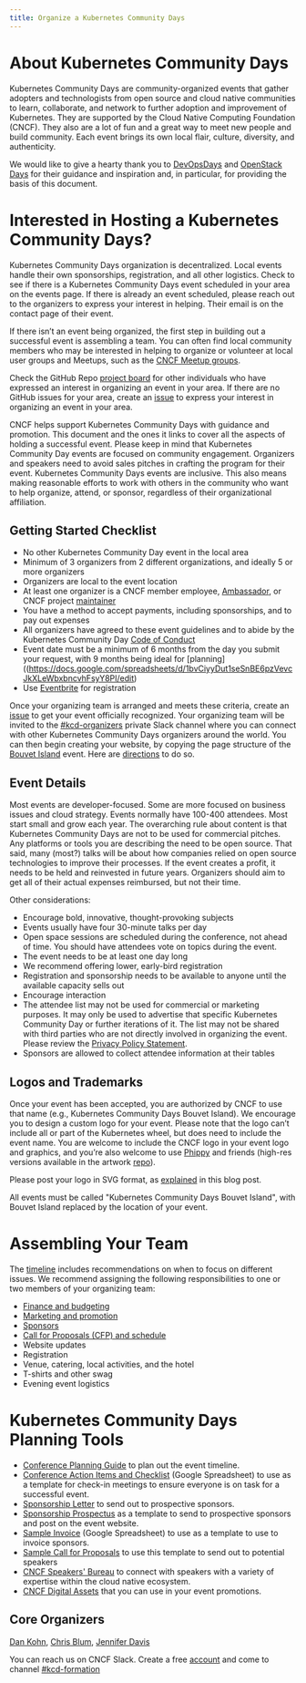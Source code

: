 ```yaml
---
title: Organize a Kubernetes Community Days
---
```

# About Kubernetes Community Days 
Kubernetes Community Days are community-organized events that gather adopters and technologists from open source and cloud native communities to learn, collaborate, and network to further adoption and improvement of Kubernetes. They are supported by the Cloud Native Computing Foundation (CNCF). They also are a lot of fun and a great way to meet new people and build community. Each event brings its own local flair, culture, diversity, and authenticity.  

We would like to give a hearty thank you to [DevOpsDays](https://devopsdays.org) and [OpenStack Days](https://www.openstack.org) for their guidance and inspiration and, in particular, for providing the basis of this document.
                      
# Interested in Hosting a Kubernetes Community Days?

Kubernetes Community Days organization is decentralized. Local events handle their own sponsorships, registration, and all other logistics. Check to see if there is a Kubernetes Community Days event scheduled in your area on the events page. If there is already an event scheduled, please reach out to the organizers to express your interest in helping. Their email is on the contact page of their event.

If there isn’t an event being organized, the first step in building out a successful event is assembling a team. You can often find local community members who may be interested in helping to organize or volunteer at local user groups and Meetups, such as the [CNCF Meetup groups](https://www.meetup.com/pro/cncf/).

Check the GitHub Repo [project board](https://github.com/cncf/kubernetes-community-days/projects/2) for other individuals who have expressed an interest in organizing an event in your area. If there are no GitHub issues for your area, create an [issue](https://github.com/cncf/kubernetes-community-days/issues/new?assignees=christinevblum%2C+iennae&labels=planningevent&template=interest.md) to express your interest in organizing an event in your area. 

CNCF helps support Kubernetes Community Days with guidance and promotion. This document and the ones it links to cover all the aspects of holding a successful event. Please keep in mind that Kubernetes Community Day events are focused on community engagement. Organizers and speakers need to avoid sales pitches in crafting the program for their event. Kubernetes Community Days events are inclusive. This also means making reasonable efforts to work with others in the community who want to help organize, attend, or sponsor, regardless of their organizational affiliation.

## Getting Started Checklist

* No other Kubernetes Community Day event in the local area
* Minimum of 3 organizers from 2 different organizations, and ideally 5 or more organizers
* Organizers are local to the event location
* At least one organizer is a CNCF member employee, [Ambassador](https://www.cncf.io/people/ambassadors/), or CNCF project [maintainer](https://docs.google.com/spreadsheets/u/1/d/1Pr8cyp8RLrNGx9WBAgQvBzUUmqyOv69R7QAFKhacJEM/)
* You have a method to accept payments, including sponsorships, and to pay out expenses
* All organizers have agreed to these event guidelines and to abide by the Kubernetes Community Day [Code of Conduct](code-of-conduct/)
* Event date must be a minimum of 6 months from the day you submit your request, with 9 months being ideal for [planning]((https://docs.google.com/spreadsheets/d/1bvCiyyDut1seSnBE6pzVevcJkXLeWbxbncvhFsyY8PI/edit) 
* Use [Eventbrite](https://www.eventbrite.com/) for registration

Once your organizing team is arranged and meets these criteria, create an [issue](https://github.com/cncf/kubernetes-community-days/issues/new?assignees=christinevblum%2C+iennae&labels=newevent&template=host.md) to get your event officially recognized. Your organizing team will be invited to the [#kcd-organizers](https://cloud-native.slack.com/messages/GN6R2PV1A) private Slack channel where you can connect with other Kubernetes Community Days organizers around the world. You can then begin creating your website, by copying the page structure of the [Bouvet Island](https://kubernetescommunitydays.org/events/2020-bouvet-island/) event. Here are [directions](/organizing-creating-website) to do so.

## Event Details 

Most events are developer-focused. Some are more focused on business issues and cloud strategy. Events normally have 100-400 attendees. Most start small and grow each year. The overarching rule about content is that Kubernetes Community Days are not to be used for commercial pitches. Any platforms or tools you are describing the need to be open source. That said, many (most?) talks will be about how companies relied on open source technologies to improve their processes. If the event creates a profit, it needs to be held and reinvested in future years. Organizers should aim to get all of their actual expenses reimbursed, but not their time.

Other considerations:

* Encourage bold, innovative, thought-provoking subjects
* Events usually have four 30-minute talks per day
* Open space sessions are scheduled during the conference, not ahead of time. You should have attendees vote on topics during the event.
* The event needs to be at least one day long
* We recommend offering lower, early-bird registration
* Registration and sponsorship needs to be available to anyone until the available capacity sells out 
* Encourage interaction
* The attendee list may not be used for commercial or marketing purposes. It may only be used to advertise that specific Kubernetes Community Day or further iterations of it. The list may not be shared with third parties who are not directly involved in organizing the event. Please review the [Privacy Policy Statement](https://www.linuxfoundation.org/privacy/).
* Sponsors are allowed to collect attendee information at their tables

## Logos and Trademarks
Once your event has been accepted, you are authorized by CNCF to use that name (e.g., Kubernetes Community Days Bouvet Island). We encourage you to design a custom logo for your event. Please note that the logo can’t include all or part of the Kubernetes wheel, but does need to include the event name. You are welcome to include the CNCF logo in your event logo and graphics, and you’re also welcome to use [Phippy](https://phippy.io/) and friends (high-res versions available in the artwork [repo](https://github.com/cncf/artwork/blob/master/examples/other.md#phippy--friends-group-logos)).

Please post your logo in SVG format, as [explained](https://www.cncf.io/blog/2019/07/17/what-image-formats-should-you-be-using-in-2019/) in this blog post.
 
All events must be called "Kubernetes Community Days Bouvet Island", with Bouvet Island replaced by the location of your event.

# Assembling Your Team
The [timeline](/organizing-timeline) includes recommendations on when to focus on different issues. We recommend assigning the following responsibilities to one or two members of your organizing team:

* [Finance and budgeting](/organizing-budget-finances) 
* [Marketing and promotion](/organizing-marketing-promotion) 
* [Sponsors](/organizing-finding-sponsors)
* [Call for Proposals (CFP) and schedule](/organizing-manage-speakers)
* Website updates
* Registration
* Venue, catering, local activities, and the hotel
* T-shirts and other swag
* Evening event logistics

# Kubernetes Community Days Planning Tools

* [Conference Planning Guide](/organizing-timeline) to plan out the event timeline. 
* [Conference Action Items and Checklist](https://docs.google.com/spreadsheets/d/1bvCiyyDut1seSnBE6pzVevcJkXLeWbxbncvhFsyY8PI/edit) (Google Spreadsheet) to use as a template for check-in meetings to ensure everyone is on task for a successful event.
* [Sponsorship Letter](/organizing-sponsorletter) to send out to prospective sponsors.
* [Sponsorship Prospectus](/organizing-sponsor-contract) as a template to send to prospective sponsors and post on the event website. 
* [Sample Invoice](https://docs.google.com/document/d/1Rbc8hvBgbO55asEQzzAHkpvSU2ogl52NmWq1-NhBYdY/edit) (Google Spreadsheet) to use as a template to use to invoice sponsors. 
* [Sample Call for Proposals](/organizing-cfp) to use this template to send out to potential speakers
* [CNCF Speakers' Bureau](https://www.cncf.io/speakers/) to connect with speakers with a variety of expertise within the cloud native ecosystem. 
* [CNCF Digital Assets](https://github.com/cncf/artwork) that you can use in your event promotions. 

## Core Organizers
[Dan Kohn](https://www.dankohn.com), [Chris Blum](https://twitter.com/chrisvblum), [Jennifer Davis](https://twitter.com/sigje)

You can reach us on CNCF Slack. Create a free [account](https://slack.cncf.io) and come to channel [#kcd-formation](https://cloud-native.slack.com/messages/CN6LBV16G)
